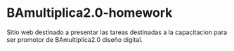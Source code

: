 # BAmultiplica2.0-homework
Sitio web destinado a presentar las tareas destinadas a la capacitacion para ser promotor de BAmultiplica2.0 diseño digital.
